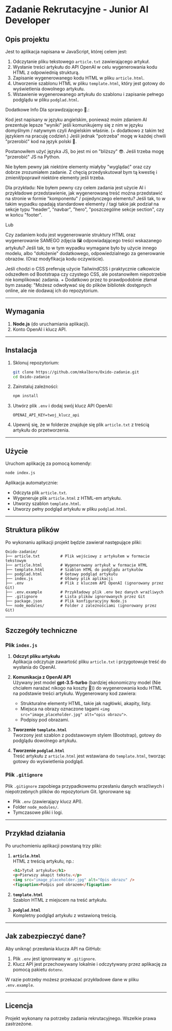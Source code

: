 # Zadanie Rekrutacyjne - Junior AI Developer

## Opis projektu

Jest to aplikacja napisana w JavaScript, której celem jest:

1. Odczytanie pliku tekstowego `article.txt` zawierającego artykuł.
2. Wysłanie treści artykułu do API OpenAI w celu wygenerowania kodu HTML z odpowiednią strukturą.
3. Zapisanie wygenerowanego kodu HTML w pliku `article.html`.
4. Utworzenie szablonu HTML w pliku `template.html`, który jest gotowy do wyświetlenia dowolnego artykułu.
5. Wstawienie wygenerowanego artykułu do szablonu i zapisanie pełnego podglądu w pliku `podglad.html`.

Dodatkowe Info Dla sprawdzającego 🙂.:

Kod jest napisany w języku angielskim, ponieważ moim zdaniem AI prezentuje lepsze "wyniki" jeśli komunikujemy się z nim w języku domyślnym / natywnym czyli Angielskim właśnie.
(+ dodatkowo z takim też językiem na pracuję codzień.)
Jeśli jednak "potrzeba" mogę w każdej chwili "przerobić" kod na język polski 🙂.

Postanowiłem użyć języka JS, bo jest mi on "bliższy" 😎.
Jeśli trzeba mogę "przerobić" JS na Python.

Nie byłem pewny jak niektóre elementy miałyby "wyglądać" oraz czy dobrze zrozumiałem zadanie.
Z chęcią przedyskutował bym tą kwestię i zmienił/poprawił niektóre elementy jeśli trzeba.

Dla przykładu:
Nie byłem pewny czy celem zadania jest użycie AI i przykładowe przedstawienie, jak wygenerowaną treść można przedstawić na stronie w formie "komponentu" / pojedynczego elementu?
Jeśli tak, to w takim wypadku opadają standardowe elementy / tagi takie jak podział na sekcje typu "header", "navbar", "hero", "poszczególne sekcje section", czy w końcu "footer".

Lub

Czy zadaniem kodu jest wygenerowanie struktury HTML oraz wygenerowanie SAMEGO zdjęcia 🖼️ odpowiadającego treści wskazanego artykułu?
Jeśli tak, to w tym wypadku wymagane było by użycie innego modelu, albo "dołożenie" dodatkowego, odpowiedzialnego za generowanie obrazów. (Oraz modyfikacja kodu oczywiście).

Jeśli chodzi o CSS preferuję użycie TailwindCSS i praktycznie całkowicie odszedłem od Bootstrapa czy czystego CSS,
ale postanowiłem niepotrzebie nie komplikować zadania. + Dodatkowo przez to prawdpodobnie złamał bym zasadę: "Możesz odwoływać się do plików bibliotek dostępnych online, ale nie dodawaj ich do repozytorium.

---

## Wymagania

1. **Node.js** (do uruchamiania aplikacji).
2. Konto OpenAI i klucz API.

---

## Instalacja

1. Sklonuj repozytorium:

   ```bash
   git clone https://github.com/mkalbore/Oxido-zadanie.git
   cd Oxido-zadanie
   ```

2. Zainstaluj zależności:

   ```bash
   npm install
   ```

3. Utwórz plik `.env` i dodaj swój klucz API OpenAI:

   ```
   OPENAI_API_KEY=twoj_klucz_api
   ```

4. Upewnij się, że w folderze znajduje się plik `article.txt` z treścią artykułu do przetworzenia.

---

## Użycie

Uruchom aplikację za pomocą komendy:

```bash
node index.js
```

Aplikacja automatycznie:

- Odczyta plik `article.txt`.
- Wygeneruje plik `article.html` z HTML-em artykułu.
- Utworzy szablon `template.html`.
- Utworzy pełny podgląd artykułu w pliku `podglad.html`.

---

## Struktura plików

Po wykonaniu aplikacji projekt będzie zawierał następujące pliki:

```
Oxido-zadanie/
├── article.txt         # Plik wejściowy z artykułem w formacie tekstowym
├── article.html        # Wygenerowany artykuł w formacie HTML
├── template.html       # Szablon HTML do podglądu artykułów
├── podglad.html        # Gotowy podgląd artykułu
├── index.js            # Główny plik aplikacji
├── .env                # Plik z kluczem API OpenAI (ignorowany przez Git)
├── .env.example        # Przykładowy plik .env bez danych wrażliwych
├── .gitignore          # Lista plików ignorowanych przez Git
├── package.json        # Plik konfiguracyjny Node.js
└── node_modules/       # Folder z zależnościami (ignorowany przez Git)
```

---

## Szczegóły techniczne

### Plik `index.js`

1. **Odczyt pliku artykułu**  
   Aplikacja odczytuje zawartość pliku `article.txt` i przygotowuje treść do wysłania do OpenAI.

2. **Komunikacja z OpenAI API**  
   Używany jest model **gpt-3.5-turbo** (bardziej ekonomiczny model (Nie chciałem narażać nikogo na koszty 🙂)) do wygenerowania kodu HTML na podstawie treści artykułu. Wygenerowany kod zawiera:

   - Strukturalne elementy HTML, takie jak nagłówki, akapity, listy.
   - Miejsca na obrazy oznaczone tagami `<img src="image_placeholder.jpg" alt="opis obrazu">`.
   - Podpisy pod obrazami.

3. **Tworzenie `template.html`**  
   Tworzony jest szablon z podstawowym stylem (Bootstrap), gotowy do podglądu dowolnego artykułu.

4. **Tworzenie `podglad.html`**  
   Treść artykułu z `article.html` jest wstawiana do `template.html`, tworząc gotowy do wyświetlenia podgląd.

### Plik `.gitignore`

Plik `.gitignore` zapobiega przypadkowemu przesłaniu danych wrażliwych i niepotrzebnych plików do repozytorium Git. Ignorowane są:

- Plik `.env` (zawierający klucz API).
- Folder `node_modules/`.
- Tymczasowe pliki i logi.

---

## Przykład działania

Po uruchomieniu aplikacji powstaną trzy pliki:

1. **`article.html`**  
   HTML z treścią artykułu, np.:

   ```html
   <h1>Tytuł artykułu</h1>
   <p>Pierwszy akapit tekstu.</p>
   <img src="image_placeholder.jpg" alt="Opis obrazu" />
   <figcaption>Podpis pod obrazem</figcaption>
   ```

2. **`template.html`**  
   Szablon HTML z miejscem na treść artykułu.

3. **`podglad.html`**  
   Kompletny podgląd artykułu z wstawioną treścią.

---

## Jak zabezpieczyć dane?

Aby uniknąć przesłania klucza API na GitHub:

1. Plik `.env` jest ignorowany w `.gitignore`.
2. Klucz API jest przechowywany lokalnie i odczytywany przez aplikację za pomocą pakietu `dotenv`.

W razie potrzeby możesz przekazać przykładowe dane w pliku `.env.example`.

---

## Licencja

Projekt wykonany na potrzeby zadania rekrutacyjnego. Wszelkie prawa zastrzeżone.

